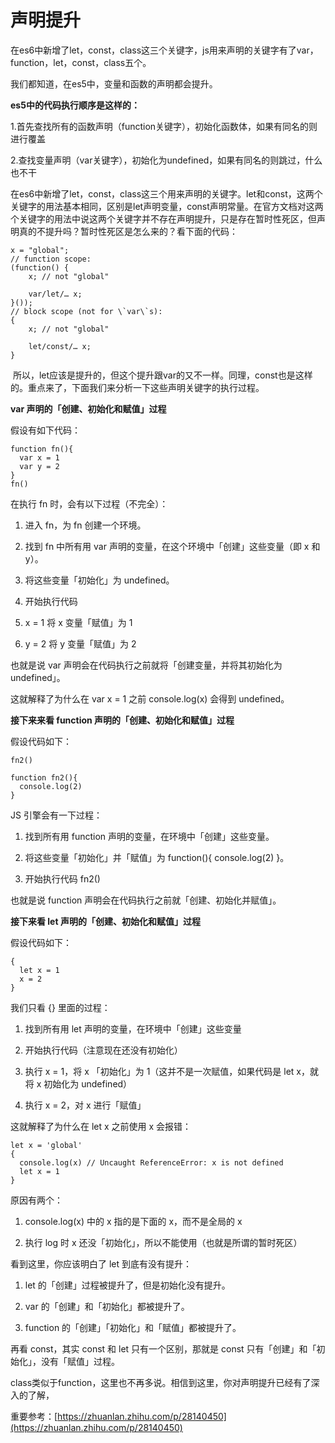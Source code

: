 # 声明提升

在es6中新增了let，const，class这三个关键字，js用来声明的关键字有了var，function，let，const，class五个。

我们都知道，在es5中，变量和函数的声明都会提升。

**es5中的代码执行顺序是这样的：**

1.首先查找所有的函数声明（function关键字），初始化函数体，如果有同名的则进行覆盖

2.查找变量声明（var关键字），初始化为undefined，如果有同名的则跳过，什么也不干

在es6中新增了let，const，class这三个用来声明的关键字。let和const，这两个关键字的用法基本相同，区别是let声明变量，const声明常量。在官方文档对这两个关键字的用法中说这两个关键字并不存在声明提升，只是存在暂时性死区，但声明真的不提升吗？暂时性死区是怎么来的？看下面的代码：

```
x = "global";
// function scope:
(function() {
    x; // not "global"

    var/let/… x;
}());
// block scope (not for \`var\`s):
{
    x; // not "global"

    let/const/… x;
}
```

 所以，let应该是提升的，但这个提升跟var的又不一样。同理，const也是这样的。重点来了，下面我们来分析一下这些声明关键字的执行过程。

**var 声明的「创建、初始化和赋值」过程**

假设有如下代码：

```
function fn(){
  var x = 1
  var y = 2
}
fn()
```

在执行 fn 时，会有以下过程（不完全）：

1.  进入 fn，为 fn 创建一个环境。
    
2.  找到 fn 中所有用 var 声明的变量，在这个环境中「创建」这些变量（即 x 和 y）。
    
3.  将这些变量「初始化」为 undefined。
    
4.  开始执行代码
    
5.  x = 1 将 x 变量「赋值」为 1
    
6.  y = 2 将 y 变量「赋值」为 2
    

也就是说 var 声明会在代码执行之前就将「创建变量，并将其初始化为 undefined」。

这就解释了为什么在 var x = 1 之前 console.log(x) 会得到 undefined。

  

**接下来来看 function 声明的「创建、初始化和赋值」过程**

假设代码如下：

```
fn2()

function fn2(){
  console.log(2)
}
```

JS 引擎会有一下过程：

1.  找到所有用 function 声明的变量，在环境中「创建」这些变量。
    
2.  将这些变量「初始化」并「赋值」为 function(){ console.log(2) }。
    
3.  开始执行代码 fn2()
    

也就是说 function 声明会在代码执行之前就「创建、初始化并赋值」。

  

**接下来看 let 声明的「创建、初始化和赋值」过程**

假设代码如下：

```
{
  let x = 1
  x = 2
}
```

我们只看 {} 里面的过程：

1.  找到所有用 let 声明的变量，在环境中「创建」这些变量
    
2.  开始执行代码（注意现在还没有初始化）
    
3.  执行 x = 1，将 x 「初始化」为 1（这并不是一次赋值，如果代码是 let x，就将 x 初始化为 undefined）
    
4.  执行 x = 2，对 x 进行「赋值」
    

这就解释了为什么在 let x 之前使用 x 会报错：

```
let x = 'global'
{
  console.log(x) // Uncaught ReferenceError: x is not defined
  let x = 1
}
```

原因有两个：

1.  console.log(x) 中的 x 指的是下面的 x，而不是全局的 x
    
2.  执行 log 时 x 还没「初始化」，所以不能使用（也就是所谓的暂时死区）
    

看到这里，你应该明白了 let 到底有没有提升：

1.  let 的「创建」过程被提升了，但是初始化没有提升。
    
2.  var 的「创建」和「初始化」都被提升了。
    
3.  function 的「创建」「初始化」和「赋值」都被提升了。
    

  

再看 const，其实 const 和 let 只有一个区别，那就是 const 只有「创建」和「初始化」，没有「赋值」过程。

class类似于function，这里也不再多说。相信到这里，你对声明提升已经有了深入的了解，

重要参考：[https://zhuanlan.zhihu.com/p/28140450](https://zhuanlan.zhihu.com/p/28140450)